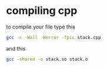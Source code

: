# compiling cpp

to compile your file type this

```bash
gcc -c -Wall -Werror -fpic stack.cpp
```

and this

```bash
gcc -shared -o stack.so stack.o
```
